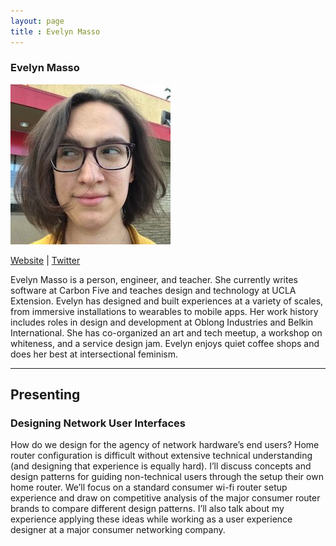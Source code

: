 ```yaml
---
layout: page
title : Evelyn Masso
---
```

<h3>Evelyn Masso</h3>
<img src="evelyn.jpg" />
<p><a href="http://www.outofambit.com/" target="_blank">Website</a> | <a href="https://twitter.com/outofambit" target="_blank">Twitter</a></p>
<p>Evelyn Masso is a person, engineer, and teacher. She currently writes software at Carbon Five and teaches design and technology at UCLA Extension. Evelyn has designed and built experiences at a variety of scales, from immersive installations to wearables to mobile apps. Her work history includes roles in design and development at Oblong Industries and Belkin International. She has co-organized an art and tech meetup, a workshop on whiteness, and a service design jam. Evelyn enjoys quiet coffee shops and does her best at intersectional feminism.</p>

<hr />
<h2>Presenting</h2>
<h3>Designing Network User Interfaces</h3>
<p>How do we design for the agency of network hardware’s end users? Home router configuration is difficult without extensive technical understanding (and designing that experience is equally hard). I’ll discuss concepts and design patterns for guiding non-technical users through the setup their own home router. We’ll focus on a standard consumer wi-fi router setup experience and draw on competitive analysis of the major consumer router brands to compare different design patterns. I’ll also talk about my experience applying these ideas while working as a user experience designer at a major consumer networking company.</p>